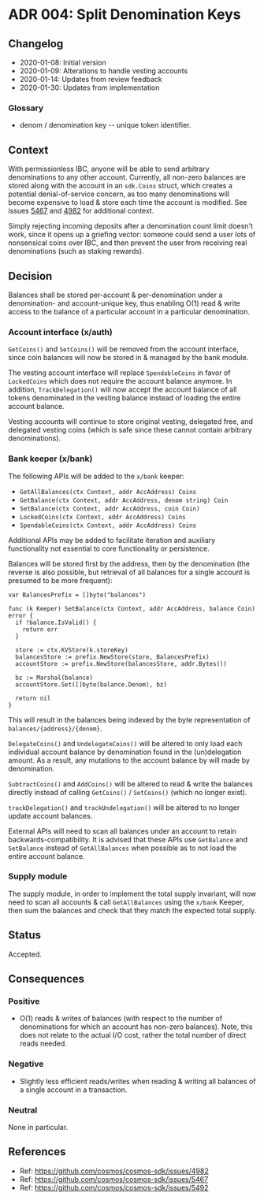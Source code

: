 # ADR 004: Split Denomination Keys

## Changelog

- 2020-01-08: Initial version
- 2020-01-09: Alterations to handle vesting accounts
- 2020-01-14: Updates from review feedback
- 2020-01-30: Updates from implementation

### Glossary

- denom / denomination key -- unique token identifier.

## Context

With permissionless IBC, anyone will be able to send arbitrary denominations to any other account. Currently, all non-zero balances are stored along with the account in an `sdk.Coins` struct, which creates a potential denial-of-service concern, as too many denominations will become expensive to load & store each time the account is modified. See issues [5467](https://github.com/cosmos/cosmos-sdk/issues/5467) and [4982](https://github.com/cosmos/cosmos-sdk/issues/4982) for additional context.

Simply rejecting incoming deposits after a denomination count limit doesn't work, since it opens up a griefing vector: someone could send a user lots of nonsensical coins over IBC, and then prevent the user from receiving real denominations (such as staking rewards).

## Decision

Balances shall be stored per-account & per-denomination under a denomination- and account-unique key, thus enabling O(1) read & write access to the balance of a particular account in a particular denomination.

### Account interface (x/auth)

`GetCoins()` and `SetCoins()` will be removed from the account interface, since coin balances will
now be stored in & managed by the bank module.

The vesting account interface will replace `SpendableCoins` in favor of `LockedCoins` which does
not require the account balance anymore. In addition, `TrackDelegation()` will now accept the
account balance of all tokens denominated in the vesting balance instead of loading the entire
account balance.

Vesting accounts will continue to store original vesting, delegated free, and delegated
vesting coins (which is safe since these cannot contain arbitrary denominations).

### Bank keeper (x/bank)

The following APIs will be added to the `x/bank` keeper:

- `GetAllBalances(ctx Context, addr AccAddress) Coins`
- `GetBalance(ctx Context, addr AccAddress, denom string) Coin`
- `SetBalance(ctx Context, addr AccAddress, coin Coin)`
- `LockedCoins(ctx Context, addr AccAddress) Coins`
- `SpendableCoins(ctx Context, addr AccAddress) Coins`

Additional APIs may be added to facilitate iteration and auxiliary functionality not essential to
core functionality or persistence.

Balances will be stored first by the address, then by the denomination (the reverse is also possible,
but retrieval of all balances for a single account is presumed to be more frequent):

```golang
var BalancesPrefix = []byte("balances")

func (k Keeper) SetBalance(ctx Context, addr AccAddress, balance Coin) error {
  if !balance.IsValid() {
    return err
  }

  store := ctx.KVStore(k.storeKey)
  balancesStore := prefix.NewStore(store, BalancesPrefix)
  accountStore := prefix.NewStore(balancesStore, addr.Bytes())

  bz := Marshal(balance)
  accountStore.Set([]byte(balance.Denom), bz)

  return nil
}
```

This will result in the balances being indexed by the byte representation of
`balances/{address}/{denom}`.

`DelegateCoins()` and `UndelegateCoins()` will be altered to only load each individual
account balance by denomination found in the (un)delegation amount. As a result,
any mutations to the account balance by will made by denomination.

`SubtractCoins()` and `AddCoins()` will be altered to read & write the balances
directly instead of calling `GetCoins()` / `SetCoins()` (which no longer exist).

`trackDelegation()` and `trackUndelegation()` will be altered to no longer update
account balances.

External APIs will need to scan all balances under an account to retain backwards-compatibility. It
is advised that these APIs use `GetBalance` and `SetBalance` instead of `GetAllBalances` when
possible as to not load the entire account balance.

### Supply module

The supply module, in order to implement the total supply invariant, will now need
to scan all accounts & call `GetAllBalances` using the `x/bank` Keeper, then sum
the balances and check that they match the expected total supply.

## Status

Accepted.

## Consequences

### Positive

- O(1) reads & writes of balances (with respect to the number of denominations for
  which an account has non-zero balances). Note, this does not relate to the actual
  I/O cost, rather the total number of direct reads needed.

### Negative

- Slightly less efficient reads/writes when reading & writing all balances of a
  single account in a transaction.

### Neutral

None in particular.

## References

- Ref: https://github.com/cosmos/cosmos-sdk/issues/4982
- Ref: https://github.com/cosmos/cosmos-sdk/issues/5467
- Ref: https://github.com/cosmos/cosmos-sdk/issues/5492
